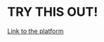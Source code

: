 # TRY THIS OUT! 

<a href="https://share.streamlit.io/alihussainia/auto_911/main">Link to the platform</a>

